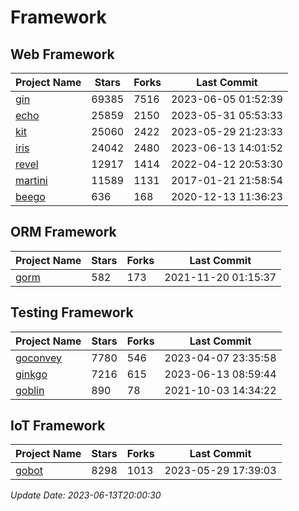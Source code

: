 # Framework

## Web Framework
| Project Name | Stars | Forks | Last Commit |
| ------------ | ----- | ----- | ----------- |
| [gin](https://github.com/gin-gonic/gin) | 69385 | 7516 | 2023-06-05 01:52:39 |
| [echo](https://github.com/labstack/echo) | 25859 | 2150 | 2023-05-31 05:53:33 |
| [kit](https://github.com/go-kit/kit) | 25060 | 2422 | 2023-05-29 21:23:33 |
| [iris](https://github.com/kataras/iris) | 24042 | 2480 | 2023-06-13 14:01:52 |
| [revel](https://github.com/revel/revel) | 12917 | 1414 | 2022-04-12 20:53:30 |
| [martini](https://github.com/go-martini/martini) | 11589 | 1131 | 2017-01-21 21:58:54 |
| [beego](https://github.com/astaxie/beego) | 636 | 168 | 2020-12-13 11:36:23 |

## ORM Framework
| Project Name | Stars | Forks | Last Commit |
| ------------ | ----- | ----- | ----------- |
| [gorm](https://github.com/jinzhu/gorm) | 582 | 173 | 2021-11-20 01:15:37 |

## Testing Framework
| Project Name | Stars | Forks | Last Commit |
| ------------ | ----- | ----- | ----------- |
| [goconvey](https://github.com/smartystreets/goconvey) | 7780 | 546 | 2023-04-07 23:35:58 |
| [ginkgo](https://github.com/onsi/ginkgo) | 7216 | 615 | 2023-06-13 08:59:44 |
| [goblin](https://github.com/franela/goblin) | 890 | 78 | 2021-10-03 14:34:22 |

## IoT Framework
| Project Name | Stars | Forks | Last Commit |
| ------------ | ----- | ----- | ----------- |
| [gobot](https://github.com/hybridgroup/gobot) | 8298 | 1013 | 2023-05-29 17:39:03 |

*Update Date: 2023-06-13T20:00:30*